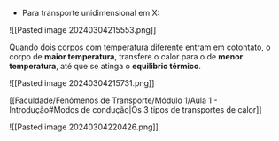 - Para transporte unidimensional em X: 

![[Pasted image 20240304215553.png]]

 Quando dois corpos com temperatura diferente entram em cotontato, o corpo de **maior temperatura**, transfere o calor para o de **menor temperatura**, até que se atinga o **equilibrio térmico**.

![[Pasted image 20240304215731.png]]

[[Faculdade/Fenômenos de Transporte/Módulo 1/Aula 1 - Introdução#Modos de condução|Os 3 tipos de transportes de calor]] 

![[Pasted image 20240304220426.png]]

